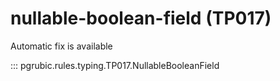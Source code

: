 # nullable-boolean-field (TP017)

Automatic fix is available

::: pgrubic.rules.typing.TP017.NullableBooleanField
